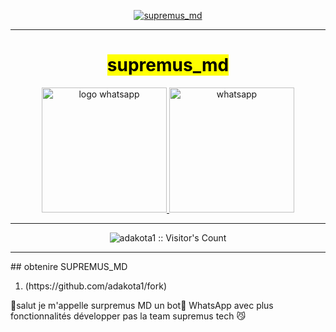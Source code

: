 <p align="center">
        <a href="">
            <img src="https://telegra.ph/file/62f565db9ccd6f029dce6.jpg" alt="supremus_md">
        </a>
    </p>
    <hr>
    <dr>
    <h1 align="center">
        <mark>
            <strong>supremus_md</strong>
        </mark>
    </h1>
    <p align="center">
    <a aria-label="join our chats" href="https://chat.whatsapp.com/L10yuLIxEzvEvHc7HEjxzS" target="_blank">
        <img src="https://i.pinimg.com/originals/76/79/c8/7679c86a2ee9eb5c5da8f76ba820a086.jpg" alt="logo whatsapp" width="200" height="200">
    </a>
    <a aria-label="owner number" href="https://wa.me/90358510" target="_blank">
        <img src="https://www.bing.com/th?id=OIP.8tD5XnpeXZ34z92KeTNVeQHaEK&w=236&c=11&rs=1&qlt=90&bgcl=ececec&o=6&pid=PersonalBing&p=0" alt="whatsapp" width="200" height="200">
 </a>
 <strong><hr></strong>
    </p>
    <p align="center"><img src="https://profile-counter.glitch.me/{adakota1}/count.svg" alt="adakota1 :: Visitor's Count" /></p>
    <strong><hr></strong>
## obtenire SUPREMUS_MD
<ol>
    <li> (https://github.com/adakota1/fork) </li>
</ol>

🎉salut je m'appelle surpremus MD un bot🤖 WhatsApp avec plus fonctionnalités développer pas la team supremus tech 😼
